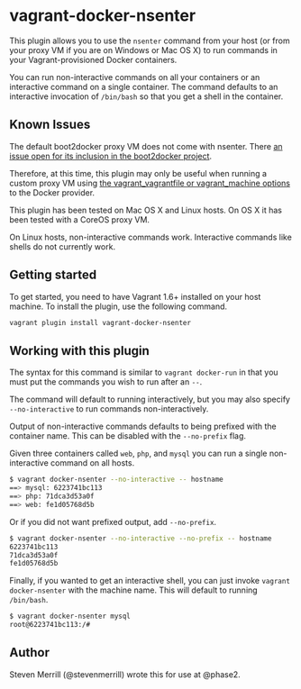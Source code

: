 # vagrant-docker-nsenter

This plugin allows you to use the `nsenter` command from your host (or from
your proxy VM if you are on Windows or Mac OS X) to run commands in your
Vagrant-provisioned Docker containers.

You can run non-interactive commands on all your containers or an interactive
command on a single container. The command defaults to an interactive
invocation of `/bin/bash` so that you get a shell in the container.

## Known Issues

The default boot2docker proxy VM does not come with nsenter. There
[an issue open for its inclusion in the boot2docker project](https://github.com/boot2docker/boot2docker/issues/374).

Therefore, at this time, this plugin may only be useful when running a custom
proxy VM using [the vagrant_vagrantfile or vagrant_machine options](https://docs.vagrantup.com/v2/docker/configuration.html)
to the Docker provider.

This plugin has been tested on Mac OS X and Linux hosts. On OS X it has been
tested with a CoreOS proxy VM.

On Linux hosts, non-interactive commands work. Interactive commands like shells
do not currently work.

## Getting started

To get started, you need to have Vagrant 1.6+ installed on your host machine.
To install the plugin, use the following command.

```bash
vagrant plugin install vagrant-docker-nsenter
```

## Working with this plugin

The syntax for this command is similar to `vagrant docker-run` in that you
must put the commands you wish to run after an `--`.

The command will default to running interactively, but you may also specify
`--no-interactive` to run commands non-interactively.

Output of non-interactive commands defaults to being prefixed with the
container name. This can be disabled with the `--no-prefix` flag.

Given three containers called `web`, `php`, and `mysql` you can run a single
non-interactive command on all hosts.

```bash
$ vagrant docker-nsenter --no-interactive -- hostname
==> mysql: 6223741bc113
==> php: 71dca3d53a0f
==> web: fe1d05768d5b
```

Or if you did not want prefixed output, add `--no-prefix`.

```bash
$ vagrant docker-nsenter --no-interactive --no-prefix -- hostname
6223741bc113
71dca3d53a0f
fe1d05768d5b
```

Finally, if you wanted to get an interactive shell, you can just invoke
`vagrant docker-nsenter` with the machine name. This will default to running
`/bin/bash`.

```bash
$ vagrant docker-nsenter mysql
root@6223741bc113:/#
```

## Author

Steven Merrill (@stevenmerrill) wrote this for use at @phase2.
